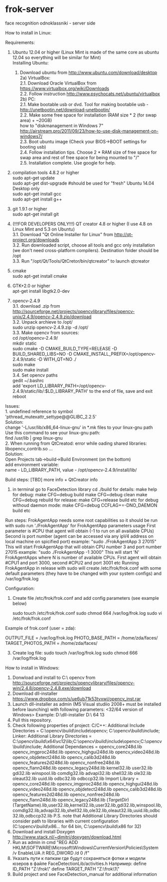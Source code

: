 frok-server
===========

face recognition odnoklassniki - server side

How to install in Linux:

Requirements:
1. Ubuntu 12.04 or higher (Linux Mint is made of the same core as ubuntu 12.04 so everything will be similar for Mint)  
	Installing Ubuntu:  
	1) Download ubuntu from http://www.ubuntu.com/download/desktop  
	2a) VirtualBox:  
		2.1. Download Oracle VirtualBox from https://www.virtualbox.org/wiki/Downloads  
		2.2. Follow instruction http://www.psychocats.net/ubuntu/virtualbox  
	2b) PC:  
		2.1. Make bootable usb or dvd. Tool for making bootablie usb - http://unetbootin.net/download-unetbootin/  
		2.2. Make some free space for installation (RAM size * 2 (for swap area) + ~20GB)  
			how to "diskmanagement in Windows 7" http://airstream.pro/2011/09/23/how-to-use-disk-management-on-windows7/  
		2.3. Boot ubuntu image (Check your BIOS->BOOT settings for booting usb)  
		2.4. Follow installation tips. Choose 2 * RAM size of free space for swap area and rest of free space for being mounted to "/"  
		2.5. Installation complete. Use google for help.  
2. compilation tools 4.8.2 or higher  
	sudo apt-get update  
	sudo apt-get dist-upgrade	#should be used for "fresh" Ubuntu 14.04 Desktop only  
	sudo apt-get install gcc  
	sudo apt-get install g++  
3. git 1.9.1 or higher  
	sudo apt-get install git  
4. (!!!FOR DEVELOPERS ONLY!!!) QT creator 4.8 or higher (I use 4.8 on Linux Mint and 5.3 on Ubuntu)  
	3.1. Download "Qt Online Installer for Linux" from http://qt-project.org/downloads  
	3.2. Run downloaded script, choose all tools and gcc only installation (we don't need cross-platform compilers). Destination folder should be /opt  
	3.3. Run "/opt/Qt/Tools/QtCretor/bin/qtcreator" to launch qtcreator  

5. cmake  
	sudo apt-get install cmake  
6. GTK+2.0 or higher  
	apt-get install libgtk2.0-dev  
7. opencv-2.4.9  
	3.1. download .zip from http://sourceforge.net/projects/opencvlibrary/files/opencv-unix/2.4.9/opencv-2.4.9.zip/download  
	3.2. Unpack archieve to /opt/  
		sudo unzip opencv-2.4.9.zip -d /opt/  
	3.3. Make opencv from sources:  
		cd /opt/opencv-2.4.9/  
		mkdir static  
		sudo cmake -D CMAKE_BUILD_TYPE=RELEASE -D BUILD_SHARED_LIBS=NO -D CMAKE_INSTALL_PREFIX=/opt/opencv-2.4.9/static -D WITH_QT=NO ./  
		sudo make  
		sudo make install  
	3.4. Set opencv paths  
		gedit ~/.bashrc  
		add 'export LD_LIBRARY_PATH=/opt/opencv-2.4.9/static/lib/:$LD_LIBRARY_PATH' to the end of file, save and exit  
		reboot  

Issues:  
	1. undefined reference to symbol 'pthread_mutexattr_settype@@GLIBC_2.2.5'  
	 	Solution:  
			change '-L/usr/lib/x86_64-linux-gnu' in *.mk files to your linux-gnu path  
			Use this command to see your linux-gnu path:  
				find /usr/lib | grep linux-gnu  
	2. When running from QtCreatod: error while oading shared libraries: libopencv_contrib.so ...  
		Solution:  
			Open Projects tab->build->Build Environment (on the bottom)  
			add environment variable:  
			name - LD_LIBRARY_PATH, value - /opt/opencv-2.4.9/install/lib/  

Build steps:        [TBD] more info + QtCreator info
1. in terminal go to FaceDetection library
    cd ./build
    	for details:
     make help
	for debug:
    make CFG=debug build 
    make CFG=debug clean
    make CFG=debug rebuild
        for release:
    make CFG=release build
    etc 
	for debug withoud daemon mode:
    make CFG=debug CCFLAG+=-DNO_DAEMON build
    etc

Run steps:
FrokAgentApp needs some root capabilities so it should be run with sudo
run './FrokAgentApp' for FrokAgentApp parameters usage
First parameter is #CPU that agent will obtain (-1 to run on all available CPUs)
Second is port number (agent can be accessed via any ipV4 address on local machine on spicified port)
example: "sudo ./FrokAgentApp 3 27015" This will start FrokAgentApp that will obtain CPU number 3 and port number 27015
example: "sudo ./FrokAgentApp -1 3000" This will start 'N' FrokAgentApps where N is number of available CPUs. First agent will obtain #CPU1 and port 3000, second #CPU2 and port 3001 etc
Running FrokAgentApp in release with sudo will create /etc/frok/frok.conf with some default parameters (they have to be changed with your system configs) and /var/log/frok.log

Configuration:
1. Create file /etc/frok/frok.conf and add config parameters (see example below)

 	sudo touch /etc/frok/frok.conf
	sudo chmod 664 /var/log/frok.log
	sudo vi /etc/frok/frok.conf
	
Example of frok.conf (user = zda):

OUTPUT_FILE = /var/log/frok.log
PHOTO_BASE_PATH = /home/zda/faces/
TARGET_PHOTOS_PATH = /home/zda/faces/

3. Create log file:
	sudo touch /var/log/frok.log
	sudo chmod 666 /var/log/frok.log


How to install in Windows:
1. Donwload and install to C:\ opencv from http://sourceforge.net/projects/opencvlibrary/files/opencv-win/2.4.8/opencv-2.4.8.exe/download
2. Download dll-installer https://www.dropbox.com/s/ue6ub71k53tvxwi/opencv_inst.rar
3. Launch dll-installer as admin (MS Visual studiio 2008+ must be installed before launching) with following parameters:
    <path to dll-installer> <32/64 version of Windows> <MS Visual studio version>
        Example: D:\dll-installer D:\ 64 13
4. Pull this repository.
5. Check following properties of project:
    C/C++: 
        Additional Include Directories = C:\opencv\build\include\opencv; C:\opencv\build\include;
    Linker:
        Additional Library Directories = C:\opencv\build\x64\vc12\lib;C:\opencv\build\include\opencv;C:\opencv\build\include;
        Additional Dependances = opencv_core248d.lib opencv_imgproc248d.lib opencv_highgui248d.lib opencv_video248d.lib opencv_objdetect248d.lib opencv_calib3d248d.lib opencv_features2d248d.lib opencv_nonfree248d.lib opencv_flann248d.lib opencv_legacy248d.lib kernel32.lib user32.lib gdi32.lib winspool.lib comdlg32.lib advapi32.lib shell32.lib ole32.lib oleaut32.lib uuid.lib odbc32.lib odbccp32.lib
        Import Library = opencv_core248d.lib opencv_imgproc248d.lib opencv_highgui248d.lib opencv_video248d.lib opencv_objdetect248d.lib opencv_calib3d248d.lib opencv_features2d248d.lib opencv_nonfree248d.lib opencv_flann248d.lib opencv_legacy248d.lib $(TargetDir)$(TargetName).lib,user32.lib,kernel32.lib,user32.lib,gdi32.lib,winspool.lib,comdlg32.lib,advapi32.lib,shell32.lib,ole32.lib,oleaut32.lib,uuid.lib,odbc32.lib,odbccp32.lib
    P.S. note that Additional Library Directories should consider path to libraries with current configuration (C:\opencv\build\x86... for 64 bin, C:\opencv\build\x86 for 32)
6. Download and install Doxygen http://www.stack.nl/~dimitri/doxygen/download.html
7. Run as admin in cmd
    "REG ADD HKLM\SOFTWARE\Microsoft\Windows\CurrentVersion\Policies\System /v EnableLUA /t REG_DWORD /d 0 /f"
8.  Указать пути к папкам где будут сохраняться фотки и модели юзеров в файле FaceDetectionLib/activities.h
    Например:
    define ID_PATH				"Z:\\frok\\"
    define TARGET_PATH			"Z:\\frok\\1\\"
9. Build project and see FaceDetection_manual for additional information
